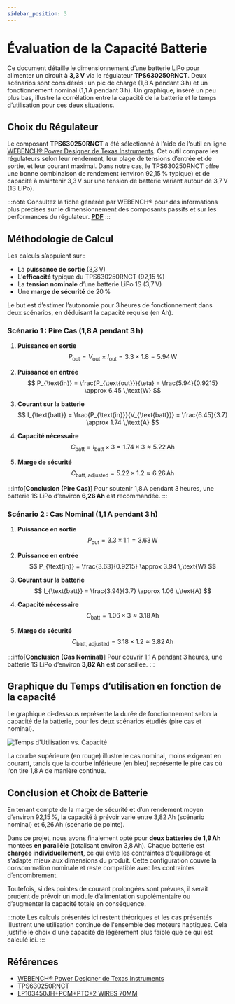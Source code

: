 ```yaml
---
sidebar_position: 3
---
```


# Évaluation de la Capacité Batterie

Ce document détaille le dimensionnement d’une batterie LiPo pour alimenter un circuit à **3,3 V** via le régulateur **TPS630250RNCT**. Deux scénarios sont considérés : un pic de charge (1,8 A pendant 3 h) et un fonctionnement nominal (1,1 A pendant 3 h). Un graphique, inséré un peu plus bas, illustre la corrélation entre la capacité de la batterie et le temps d’utilisation pour ces deux situations.

## Choix du Régulateur

Le composant **TPS630250RNCT** a été sélectionné à l’aide de l’outil en ligne [WEBENCH® Power Designer de Texas Instruments](https://webench.ti.com/power-designer/). Cet outil compare les régulateurs selon leur rendement, leur plage de tensions d’entrée et de sortie, et leur courant maximal. Dans notre cas, le TPS630250RNCT offre une bonne combinaison de rendement (environ 92,15 % typique) et de capacité à maintenir 3,3 V sur une tension de batterie variant autour de 3,7 V (1S LiPo).

:::note
Consultez la fiche générée par WEBENCH® pour des informations plus précises sur le dimensionnement des composants passifs et sur les performances du régulateur. **[PDF](./WBDesign.pdf)**
:::

## Méthodologie de Calcul

Les calculs s’appuient sur :
- La **puissance de sortie** (3,3 V)  
- L’**efficacité** typique du TPS630250RNCT (92,15 %)  
- La **tension nominale** d’une batterie LiPo 1S (3,7 V)  
- Une **marge de sécurité** de 20 %

Le but est d’estimer l’autonomie pour 3 heures de fonctionnement dans deux scénarios, en déduisant la capacité requise (en Ah).

### Scénario 1 : Pire Cas (1,8 A pendant 3 h)

1. **Puissance en sortie**  
   $$
   P_{\text{out}} = V_{\text{out}} \times I_{\text{out}} = 3.3 \times 1.8 = 5.94 \,\text{W}
   $$

2. **Puissance en entrée**  
   $$
   P_{\text{in}} = \frac{P_{\text{out}}}{\eta} = \frac{5.94}{0.9215} \approx 6.45 \,\text{W}
   $$

3. **Courant sur la batterie**  
   $$
   I_{\text{batt}} = \frac{P_{\text{in}}}{V_{\text{batt}}} = \frac{6.45}{3.7} \approx 1.74 \,\text{A}
   $$

4. **Capacité nécessaire**  
   $$
   C_{\text{batt}} = I_{\text{batt}} \times 3 = 1.74 \times 3 \approx 5.22 \,\text{Ah}
   $$

5. **Marge de sécurité**  
   $$
   C_{\text{batt, adjusted}} = 5.22 \times 1.2 \approx 6.26 \,\text{Ah}
   $$

:::info[**Conclusion (Pire Cas)**]
Pour soutenir 1,8 A pendant 3 heures, une batterie 1S LiPo d’environ **6,26 Ah** est recommandée.
:::

### Scénario 2 : Cas Nominal (1,1 A pendant 3 h)

1. **Puissance en sortie**  
   $$
   P_{\text{out}} = 3.3 \times 1.1 = 3.63 \,\text{W}
   $$

2. **Puissance en entrée**  
   $$
   P_{\text{in}} = \frac{3.63}{0.9215} \approx 3.94 \,\text{W}
   $$

3. **Courant sur la batterie**  
   $$
   I_{\text{batt}} = \frac{3.94}{3.7} \approx 1.06 \,\text{A}
   $$

4. **Capacité nécessaire**  
   $$
   C_{\text{batt}} = 1.06 \times 3 \approx 3.18 \,\text{Ah}
   $$

5. **Marge de sécurité**  
   $$
   C_{\text{batt, adjusted}} = 3.18 \times 1.2 \approx 3.82 \,\text{Ah}
   $$

:::info[**Conclusion (Cas Nominal)**]
Pour couvrir 1,1 A pendant 3 heures, une batterie 1S LiPo d’environ **3,82 Ah** est conseillée.
:::

## Graphique du Temps d’utilisation en fonction de la capacité

Le graphique ci-dessous représente la durée de fonctionnement selon la capacité de la batterie, pour les deux scénarios étudiés (pire cas et nominal).

![Temps d'Utilisation vs. Capacité](./batt.png)

La courbe supérieure (en rouge) illustre le cas nominal, moins exigeant en courant, tandis que la courbe inférieure (en bleu) représente le pire cas où l’on tire 1,8 A de manière continue.  

## Conclusion et Choix de Batterie

En tenant compte de la marge de sécurité et d’un rendement moyen d’environ 92,15 %, la capacité à prévoir varie entre 3,82 Ah (scénario nominal) et 6,26 Ah (scénario de pointe).  

Dans ce projet, nous avons finalement opté pour **deux batteries de 1,9 Ah** montées **en parallèle** (totalisant environ 3,8 Ah). Chaque batterie est **chargée individuellement**, ce qui évite les contraintes d’équilibrage et s’adapte mieux aux dimensions du produit. Cette configuration couvre la consommation nominale et reste compatible avec les contraintes d’encombrement.  

Toutefois, si des pointes de courant prolongées sont prévues, il serait prudent de prévoir un module d’alimentation supplémentaire ou d’augmenter la capacité totale en conséquence. 

:::note
Les calculs présentés ici restent théoriques et les cas présentés illustrent une utilisation continue de l'ensemble des moteurs haptiques. Cela justifie le choix d'une capacité de légèrement plus faible que ce qui est calculé ici.
:::

## Références

- [WEBENCH® Power Designer de Texas Instruments](https://webench.ti.com/power-designer/)
- [TPS630250RNCT](https://www.ti.com/lit/ds/symlink/tps630250.pdf)
- [LP103450JH+PCM+PTC+2 WIRES 70MM](https://www.digikey.fr/fr/products/detail/jauch-quartz/LP103450JH-PCM-PTC-2-WIRES-70MM/13540136)
